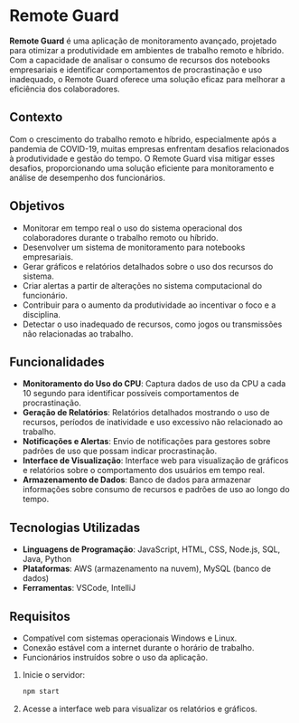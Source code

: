 # Remote Guard

**Remote Guard** é uma aplicação de monitoramento avançado, projetado para otimizar a produtividade em ambientes de trabalho remoto e híbrido. Com a capacidade de analisar o consumo de recursos dos notebooks empresariais e identificar comportamentos de procrastinação e uso inadequado, o Remote Guard oferece uma solução eficaz para melhorar a eficiência dos colaboradores.

## Contexto

Com o crescimento do trabalho remoto e híbrido, especialmente após a pandemia de COVID-19, muitas empresas enfrentam desafios relacionados à produtividade e gestão do tempo. O Remote Guard visa mitigar esses desafios, proporcionando uma solução eficiente para monitoramento e análise de desempenho dos funcionários.

## Objetivos

- Monitorar em tempo real o uso do sistema operacional dos colaboradores durante o trabalho remoto ou híbrido.
- Desenvolver um sistema de monitoramento para notebooks empresariais.
- Gerar gráficos e relatórios detalhados sobre o uso dos recursos do sistema.
- Criar alertas a partir de alterações no sistema computacional do funcionário.
- Contribuir para o aumento da produtividade ao incentivar o foco e a disciplina.
- Detectar o uso inadequado de recursos, como jogos ou transmissões não relacionadas ao trabalho.

## Funcionalidades

- **Monitoramento do Uso do CPU**: Captura  dados  de uso da CPU a cada 10 segundo para identificar possíveis comportamentos de procrastinação.
- **Geração de Relatórios**: Relatórios detalhados mostrando o uso de recursos, períodos de inatividade e uso excessivo não relacionado ao trabalho.
- **Notificações e Alertas**: Envio de notificações para gestores sobre padrões de uso que possam indicar procrastinação.
- **Interface de Visualização**: Interface web para visualização de gráficos e relatórios sobre o comportamento dos usuários em tempo real.
- **Armazenamento de Dados**: Banco de dados para armazenar informações sobre consumo de recursos e padrões de uso ao longo do tempo.

## Tecnologias Utilizadas

- **Linguagens de Programação**: JavaScript, HTML, CSS, Node.js, SQL, Java, Python
- **Plataformas**: AWS (armazenamento na nuvem), MySQL (banco de dados)
- **Ferramentas**: VSCode, IntelliJ

## Requisitos

- Compatível com sistemas operacionais Windows e Linux.
- Conexão estável com a internet durante o horário de trabalho.
- Funcionários instruídos sobre o uso da aplicação.



1. Inicie o servidor:

    ```bash
    npm start
    ```

2. Acesse a interface web para visualizar os relatórios e gráficos.
